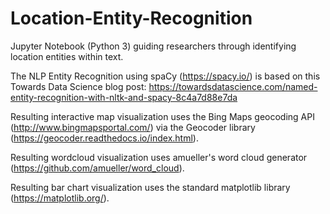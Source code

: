 # Location-Entity-Recognition

Jupyter Notebook (Python 3) guiding researchers through identifying location entities within text.

The NLP Entity Recognition using spaCy (https://spacy.io/) is based on this Towards Data Science blog post: https://towardsdatascience.com/named-entity-recognition-with-nltk-and-spacy-8c4a7d88e7da

Resulting interactive map visualization uses the Bing Maps geocoding API (http://www.bingmapsportal.com/) via the Geocoder library (https://geocoder.readthedocs.io/index.html).

Resulting wordcloud visualization uses amueller's word cloud generator (https://github.com/amueller/word_cloud).

Resulting bar chart visualization uses the standard matplotlib library (https://matplotlib.org/).
